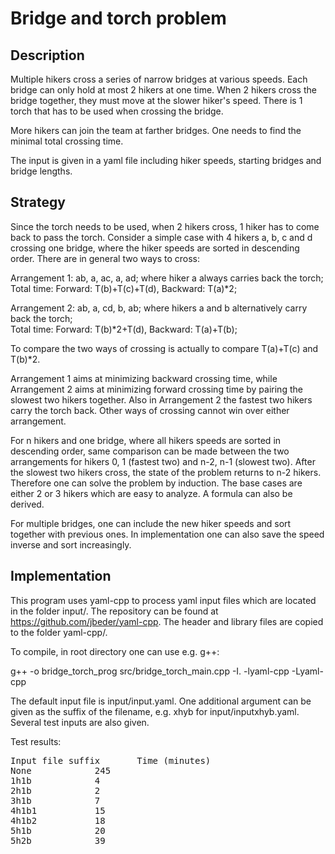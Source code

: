 # Bridge and torch problem

## Description

Multiple hikers cross a series of narrow bridges at various speeds. Each bridge can only hold at most 2 hikers at one time. When 2 hikers cross the bridge together, they must move at the slower hiker's speed. There is 1 torch that has to be used when crossing the bridge.

More hikers can join the team at farther bridges. One needs to find the minimal total crossing time.

The input is given in a yaml file including hiker speeds, starting bridges and bridge lengths.

## Strategy

Since the torch needs to be used, when 2 hikers cross, 1 hiker has to come back to pass the torch. Consider a simple case with 4 hikers a, b, c and d crossing one bridge, where the hiker speeds are sorted in descending order. There are in general two ways to cross:

Arrangement 1: ab, a, ac, a, ad; where hiker a always carries back the torch;\
Total time: Forward: T(b)+T(c)+T(d), Backward: T(a)\*2;

Arrangement 2: ab, a, cd, b, ab; where hikers a and b alternatively carry back the torch;\
Total time: Forward: T(b)\*2+T(d), Backward: T(a)+T(b);

To compare the two ways of crossing is actually to compare T(a)+T(c) and T(b)\*2.

Arrangement 1 aims at minimizing backward crossing time, while Arrangement 2 aims at minimizing forward crossing time by pairing the slowest two hikers together. Also in Arrangement 2 the fastest two hikers carry the torch back. Other ways of crossing cannot win over either arrangement.

For n hikers and one bridge, where all hikers speeds are sorted in descending order, same comparison can be made between the two arrangements for hikers 0, 1 (fastest two) and n-2, n-1 (slowest two). After the slowest two hikers cross, the state of the problem returns to n-2 hikers. Therefore one can solve the problem by induction. The base cases are either 2 or 3 hikers which are easy to analyze. A formula can also be derived.

For multiple bridges, one can include the new hiker speeds and sort together with previous ones. In implementation one can also save the speed inverse and sort increasingly.

## Implementation

This program uses yaml-cpp to process yaml input files which are located in the folder input/. The repository can be found at https://github.com/jbeder/yaml-cpp. The header and library files are copied to the folder yaml-cpp/.

To compile, in root directory one can use e.g. g++:

g++ -o bridge_torch_prog src/bridge_torch_main.cpp -I. -lyaml-cpp -Lyaml-cpp

The default input file is input/input.yaml. One additional argument can be given as the suffix of the filename, e.g. xhyb for input/inputxhyb.yaml. Several test inputs are also given.

Test results:
<pre>
Input file suffix		Time (minutes)
None			245
1h1b			4
2h1b			2
3h1b			7
4h1b1			15
4h1b2			18
5h1b			20
5h2b			39
</pre>